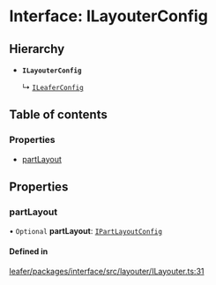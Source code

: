 # Interface: ILayouterConfig

## Hierarchy

- **`ILayouterConfig`**

  ↳ [`ILeaferConfig`](ILeaferConfig.md)

## Table of contents

### Properties

- [partLayout](ILayouterConfig.md#partlayout)

## Properties

### partLayout

• `Optional` **partLayout**: [`IPartLayoutConfig`](IPartLayoutConfig.md)

#### Defined in

[leafer/packages/interface/src/layouter/ILayouter.ts:31](https://github.com/leaferjs/leafer/blob/8d161c2/packages/interface/src/layouter/ILayouter.ts#L31)

